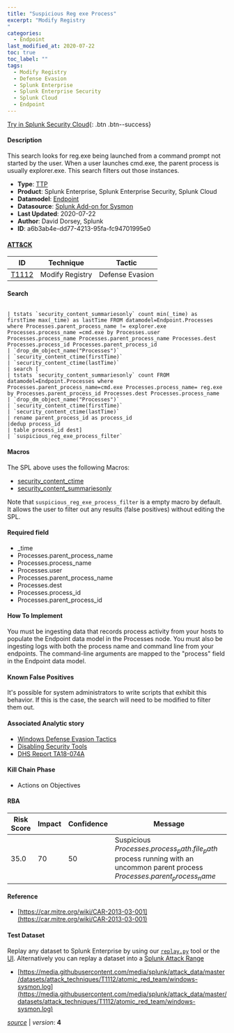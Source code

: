 ```yaml
---
title: "Suspicious Reg exe Process"
excerpt: "Modify Registry
"
categories:
  - Endpoint
last_modified_at: 2020-07-22
toc: true
toc_label: ""
tags:
  - Modify Registry
  - Defense Evasion
  - Splunk Enterprise
  - Splunk Enterprise Security
  - Splunk Cloud
  - Endpoint
---
```




[Try in Splunk Security Cloud](https://www.splunk.com/en_splunk_app_enrichmentus/cyber-security.html){: .btn .btn--success}

#### Description

This search looks for reg.exe being launched from a command prompt not started by the user. When a user launches cmd.exe, the parent process is usually explorer.exe. This search filters out those instances.

- **Type**: [TTP](https://github.com/splunk/security_content/wiki/object-Analytic-Types)
- **Product**: Splunk Enterprise, Splunk Enterprise Security, Splunk Cloud
- **Datamodel**: [Endpoint](https://docs.splunk.com/Documentation/CIM/latest/User/Endpoint)
- **Datasource**: [Splunk Add-on for Sysmon](https://splunkbase.splunk.com/app/5709)
- **Last Updated**: 2020-07-22
- **Author**: David Dorsey, Splunk
- **ID**: a6b3ab4e-dd77-4213-95fa-fc94701995e0


#### [ATT&CK](https://attack.mitre.org/)

| ID             | Technique        |  Tactic             |
| -------------- | ---------------- |-------------------- |
| [T1112](https://attack.mitre.org/techniques/T1112/) | Modify Registry | Defense Evasion |

#### Search

```

| tstats `security_content_summariesonly` count min(_time) as firstTime max(_time) as lastTime FROM datamodel=Endpoint.Processes where Processes.parent_process_name != explorer.exe Processes.process_name =cmd.exe by Processes.user Processes.process_name Processes.parent_process_name Processes.dest Processes.process_id Processes.parent_process_id 
| `drop_dm_object_name("Processes")` 
| `security_content_ctime(firstTime)` 
| `security_content_ctime(lastTime)` 
| search [
| tstats `security_content_summariesonly` count FROM datamodel=Endpoint.Processes where Processes.parent_process_name=cmd.exe Processes.process_name= reg.exe by Processes.parent_process_id Processes.dest Processes.process_name 
| `drop_dm_object_name("Processes")` 
| `security_content_ctime(firstTime)` 
| `security_content_ctime(lastTime)` 
| rename parent_process_id as process_id 
|dedup process_id
| table process_id dest] 
| `suspicious_reg_exe_process_filter` 
```

#### Macros
The SPL above uses the following Macros:
* [security_content_ctime](https://github.com/splunk/security_content/blob/develop/macros/security_content_ctime.yml)
* [security_content_summariesonly](https://github.com/splunk/security_content/blob/develop/macros/security_content_summariesonly.yml)

Note that `suspicious_reg_exe_process_filter` is a empty macro by default. It allows the user to filter out any results (false positives) without editing the SPL.

#### Required field
* _time
* Processes.parent_process_name
* Processes.process_name
* Processes.user
* Processes.parent_process_name
* Processes.dest
* Processes.process_id
* Processes.parent_process_id


#### How To Implement
You must be ingesting data that records process activity from your hosts to populate the Endpoint data model in the Processes node. You must also be ingesting logs with both the process name and command line from your endpoints. The command-line arguments are mapped to the "process" field in the Endpoint data model.

#### Known False Positives
It's possible for system administrators to write scripts that exhibit this behavior. If this is the case, the search will need to be modified to filter them out.

#### Associated Analytic story
* [Windows Defense Evasion Tactics](/stories/windows_defense_evasion_tactics)
* [Disabling Security Tools](/stories/disabling_security_tools)
* [DHS Report TA18-074A](/stories/dhs_report_ta18-074a)


#### Kill Chain Phase
* Actions on Objectives



#### RBA

| Risk Score  | Impact      | Confidence   | Message      |
| ----------- | ----------- |--------------|--------------|
| 35.0 | 70 | 50 | Suspicious $Processes.process_path.file_path$ process running with an uncommon parent process $Processes.parent_process_name$ |




#### Reference

* [https://car.mitre.org/wiki/CAR-2013-03-001](https://car.mitre.org/wiki/CAR-2013-03-001)



#### Test Dataset
Replay any dataset to Splunk Enterprise by using our [`replay.py`](https://github.com/splunk/attack_data#using-replaypy) tool or the [UI](https://github.com/splunk/attack_data#using-ui).
Alternatively you can replay a dataset into a [Splunk Attack Range](https://github.com/splunk/attack_range#replay-dumps-into-attack-range-splunk-server)


* [https://media.githubusercontent.com/media/splunk/attack_data/master/datasets/attack_techniques/T1112/atomic_red_team/windows-sysmon.log](https://media.githubusercontent.com/media/splunk/attack_data/master/datasets/attack_techniques/T1112/atomic_red_team/windows-sysmon.log)



[*source*](https://github.com/splunk/security_content/tree/develop/detections/endpoint/suspicious_reg_exe_process.yml) \| *version*: **4**